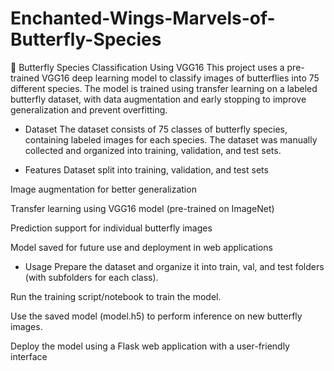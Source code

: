 # Enchanted-Wings-Marvels-of-Butterfly-Species

🦋 Butterfly Species Classification Using VGG16 This project uses a pre-trained VGG16 deep learning model to classify images of butterflies into 75 different species. The model is trained using transfer learning on a labeled butterfly dataset, with data augmentation and early stopping to improve generalization and prevent overfitting.

* Dataset The dataset consists of 75 classes of butterfly species, containing labeled images for each species. The dataset was manually collected and organized into training, validation, and test sets.

 * Features Dataset split into training, validation, and test sets

Image augmentation for better generalization

Transfer learning using VGG16 model (pre-trained on ImageNet)

Prediction support for individual butterfly images

Model saved for future use and deployment in web applications

* Usage Prepare the dataset and organize it into train, val, and test folders (with subfolders for each class).

Run the training script/notebook to train the model.

Use the saved model (model.h5) to perform inference on new butterfly images.

Deploy the model using a Flask web application with a user-friendly interface
